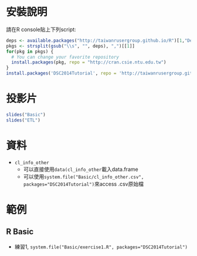# 安裝說明

請在R console貼上下列script:

```r
deps <- available.packages("http://taiwanrusergroup.github.io/R")[1,"Depends"]
pkgs <- strsplit(gsub("\\s", "", deps), ",")[[1]]
for(pkg in pkgs) {
  # You can change your favorite repository
  install.packages(pkg, repo = "http://cran.csie.ntu.edu.tw")
}
install.packages('DSC2014Tutorial', repo = 'http://taiwanrusergroup.github.io/R', type = 'source')
```

# 投影片

```r
slides("Basic")
slides("ETL")
```

# 資料

- `cl_info_other` 
    - 可以直接使用`data(cl_info_other`載入data.frame
    - 可以使用`system.file("Basic/cl_info_other.csv", packages="DSC2014Tutorial")`來access .csv原始檔

# 範例

## R Basic

- 練習1, `system.file("Basic/exercise1.R", packages="DSC2014Tutorial")`
